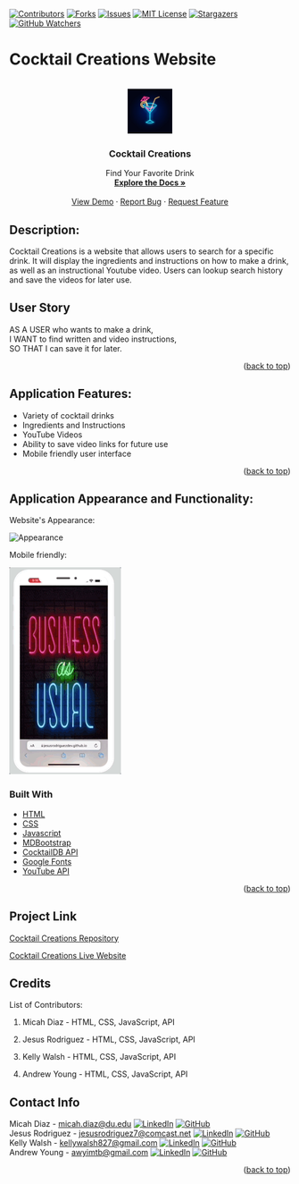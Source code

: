 [![Contributors][contributors-shield]][contributors-url]
[![Forks][forks-shield]][forks-url]
[![Issues][issues-shield]][issues-url]
[![MIT License][license-shield]][license-url]
[![Stargazers][stars-shield]][stars-url]
[![GitHub Watchers][github-watchers]][github-watchers-url]

# Cocktail Creations Website

<!-- PROJECT LOGO -->
<br />
<div align="center">
  <a href="https://github.com/JesusRodriguezDev/Cocktail_Creations">
    <img src="assets/Images/cocktail-logo.jpeg" alt="Logo" width="80" height="80">
  </a>

<h3 align="center">Cocktail Creations</h3>

  <p align="center">
    Find Your Favorite Drink
    <br />
    <a href="https://github.com/JesusRodriguezDev/Cocktail_Creations"><strong>Explore the Docs »</strong></a>
    <br />
    <br />
    <a href="https://jesusrodriguezdev.github.io/Cocktail_Creations/">View Demo</a>
    ·
    <a href="https://github.com/JesusRodriguezDev/Cocktail_Creations/issues">Report Bug</a>
    ·
    <a href="https://github.com/JesusRodriguezDev/Cocktail_Creations/issues">Request Feature</a>
  </p>
</div>

## Description:

Cocktail Creations is a website that allows users to search for a specific drink. 
It will display the ingredients and instructions on how to make a drink, 
as well as an instructional Youtube video. Users can lookup 
search history and save the videos for later use.

## User Story

AS A USER who wants to make a drink,
<br>
I WANT to find written and video instructions,
<br>
SO THAT I can save it for later.

<p align="right">(<a href="#top">back to top</a>)</p>

## Application Features:

- Variety of cocktail drinks
- Ingredients and Instructions
- YouTube Videos
- Ability to save video links for future use
- Mobile friendly user interface

<p align="right">(<a href="#top">back to top</a>)</p>

## Application Appearance and Functionality:

Website's Appearance:

![Appearance](assets/Images/webpage.gif)

Mobile friendly:

![Appearance](assets/Images/mobile.gif)

### Built With

- [HTML](https://en.wikipedia.org/wiki/HTML)
- [CSS](https://developer.mozilla.org/en-US/docs/Learn/CSS/First_steps/What_is_CSS)
- [Javascript](https://www.javascript.com)
- [MDBootstrap](https://mdbootstrap.com/)
- [CocktailDB API](https://www.thecocktaildb.com/api.php)
- [Google Fonts](https://fonts.google.com/)
- [YouTube API](https://developers.google.com/youtube/v3/)

<p align="right">(<a href="#top">back to top</a>)</p>

## Project Link

[Cocktail Creations Repository](https://github.com/JesusRodriguezDev/Cocktail_Creations)

[Cocktail Creations Live Website](https://jesusrodriguezdev.github.io/Cocktail_Creations/)

## Credits

List of Contributors:

1. Micah Diaz - HTML, CSS, JavaScript, API

2. Jesus Rodriguez - HTML, CSS, JavaScript, API

3. Kelly Walsh - HTML, CSS, JavaScript, API

4. Andrew Young - HTML, CSS, JavaScript, API

## Contact Info

Micah Diaz - micah.diaz@du.edu [![LinkedIn][linkedin-shield]][linkedin-url-micah] [![GitHub][github-shield]][github-url-micah] </br>
Jesus Rodriguez - jesusrodriguez7@comcast.net [![LinkedIn][linkedin-shield]][linkedin-url-jesus] [![GitHub][github-shield]][github-url-jesus] </br>
Kelly Walsh - kellywalsh827@gmail.com [![LinkedIn][linkedin-shield]][linkedin-url-kelly] [![GitHub][github-shield]][github-url-kelly] </br>
Andrew Young - awyimtb@gmail.com [![LinkedIn][linkedin-shield]][linkedin-url-andrew] [![GitHub][github-shield]][github-url-andrew]

<p align="right">(<a href="#top">back to top</a>)</p>

<!-- MARKDOWN LINKS & IMAGES -->
<!-- https://www.markdownguide.org/basic-syntax/#reference-style-links -->

[contributors-shield]: https://img.shields.io/github/contributors/JesusRodriguezDev/Cocktail_Creations.svg?style=for-the-badge
[contributors-url]: https://github.com/JesusRodriguezDev/Cocktail_Creations/graphs/contributors
[forks-shield]: https://img.shields.io/github/forks/JesusRodriguezDev/Cocktail_Creations.svg?style=for-the-badge
[forks-url]: https://github.com/JesusRodriguezDev/Cocktail_Creations/network/members
[stars-shield]: https://img.shields.io/github/stars/JesusRodriguezDev/Cocktail_Creations?style=social
[stars-url]: https://github.com/JesusRodriguezDev/Cocktail_Creations/stargazers
[issues-shield]: https://img.shields.io/github/issues/JesusRodriguezDev/Cocktail_Creations.svg?style=for-the-badge
[issues-url]: https://github.com/JesusRodriguezDev/Cocktail_Creations/issues
[license-shield]: https://img.shields.io/github/license/JesusRodriguezDev/Cocktail_Creations.svg?style=for-the-badge
[license-url]: https://github.com/JesusRodriguezDev/Cocktail_Creations/blob/master/LICENSE.txt
[linkedin-shield]: https://img.shields.io/badge/-LinkedIn-black.svg?style=for-the-badge&logo=linkedin&colorB=555
[linkedin-url-micah]: https://www.linkedin.com/in/mdiaz06/
[linkedin-url-jesus]: jesusrodriguez7@comcast.net
[linkedin-url-kelly]: https://www.linkedin.com/in/kellywalsh001/
[linkedin-url-andrew]: https://www.linkedin.com/in/andrew-young-88484a1b3/
[github-shield]: https://img.shields.io/badge/-Github-blueviolet.svg?style=for-the-badge&logo=Github&colorB=555
[github-url-micah]: https://github.com/micsdz
[github-url-jesus]: https://github.com/JesusRodriguezDev
[github-url-kelly]: https://github.com/kemwalsh
[github-url-andrew]: https://github.com/AndrewYoung72
[github-watchers]: https://img.shields.io/github/watchers/JesusRodriguezDev/Cocktail_Creations?style=social
[github-watchers-url]: https://github.com/JesusRodriguezDev/Cocktail_Creations/watchers
